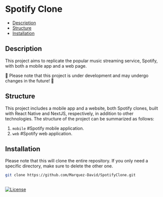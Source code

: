 # Spotify Clone

- [Description](#description)
- [Structure](#structure)
- [Installation](#installation)

## Description

This project aims to replicate the popular music streaming service, Spotify, with both a mobile app and a web page.

🚀 Please note that this project is under development and may undergo changes in the future! 🚀

## Structure

This project includes a mobile app and a website, both Spotify clones, built with React Native and NextJS, respectively, in addition to other technologies. The structure of the project can be summarized as follows:

1. `mobile` #Spotify mobile application.
2. `web` #Spotify web application.

## Installation

Please note that this will clone the entire repository. If you only need a specific directory, make sure to delete the other one.

```bash
git clone https://github.com/Marquez-David/SpotifyClone.git
```

##

[![License](https://img.shields.io/static/v1?label=License&message=MIT&color=blue&?style=plastic&logo=appveyor)](https://github.com/Marquez-David/SpotifyClone/blob/main/LICENSE)
